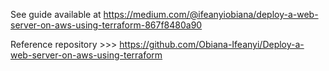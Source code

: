 See guide available at https://medium.com/@ifeanyiobiana/deploy-a-web-server-on-aws-using-terraform-867f8480a90

Reference repository >>> https://github.com/Obiana-Ifeanyi/Deploy-a-web-server-on-aws-using-terraform